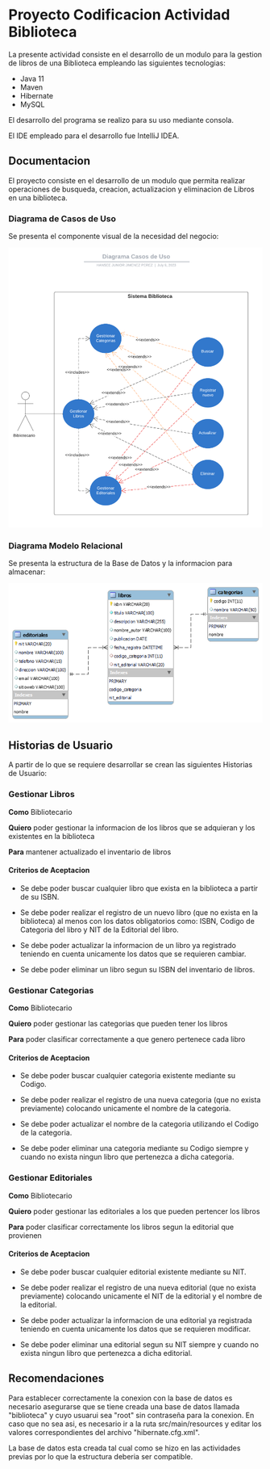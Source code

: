 
# Proyecto Codificacion Actividad Biblioteca

La presente actividad consiste en el desarrollo de un modulo para la gestion de libros de una Biblioteca empleando las siguientes tecnologias:

- Java 11
- Maven
- Hibernate
- MySQL

El desarrollo del programa se realizo para su uso mediante consola.

El IDE empleado para el desarrollo fue IntelliJ IDEA.

## Documentacion

El proyecto consiste en el desarrollo de un modulo que permita realizar operaciones de busqueda, creacion, actualizacion y eliminacion de Libros en una biblioteca.

### Diagrama de Casos de Uso

Se presenta el componente visual de la necesidad del negocio:

<img alt="Diagrama de Casos de Uso" src="assets/Diagrama_Casos_Uso.png" width="700">

### Diagrama Modelo Relacional

Se presenta la estructura de la Base de Datos y la informacion para almacenar:

![Diagrama Relacional](assets/Diagrama_Relacional.png)

## Historias de Usuario

A partir de lo que se requiere desarrollar se crean las siguientes Historias de Usuario:

### Gestionar Libros

**Como** Bibliotecario

**Quiero** poder gestionar la informacion de los libros que se adquieran y los existentes en la biblioteca

**Para** mantener actualizado el inventario de libros

#### Criterios de Aceptacion

- Se debe poder buscar cualquier libro que exista en la biblioteca a partir de su ISBN.

- Se debe poder realizar el registro de un nuevo libro (que no exista en la biblioteca) al menos con los datos obligatorios como: ISBN, Codigo de Categoria del libro y NIT de la Editorial del libro.

- Se debe poder actualizar la informacion de un libro ya registrado teniendo en cuenta unicamente los datos que se requieren cambiar.

- Se debe poder eliminar un libro segun su ISBN del inventario de libros.

### Gestionar Categorias

**Como** Bibliotecario

**Quiero** poder gestionar las categorias que pueden tener los libros

**Para** poder clasificar correctamente a que genero pertenece cada libro

#### Criterios de Aceptacion

- Se debe poder buscar cualquier categoria existente mediante su Codigo.

- Se debe poder realizar el registro de una nueva categoria (que no exista previamente) colocando unicamente el nombre de la categoria.

- Se debe poder actualizar el nombre de la categoria utilizando el Codigo de la categoria.

- Se debe poder eliminar una categoria mediante su Codigo siempre y cuando no exista ningun libro que pertenezca a dicha categoria.

### Gestionar Editoriales

**Como** Bibliotecario

**Quiero** poder gestionar las editoriales a los que pueden pertencer los libros

**Para** poder clasificar correctamente los libros segun la editorial que provienen

#### Criterios de Aceptacion

- Se debe poder buscar cualquier editorial existente mediante su NIT.

- Se debe poder realizar el registro de una nueva editorial (que no exista previamente) colocando unicamente el NIT de la editorial y el nombre de la editorial.

- Se debe poder actualizar la informacion de una editorial ya registrada teniendo en cuenta unicamente los datos que se requieren modificar.

- Se debe poder eliminar una editorial segun su NIT siempre y cuando no exista ningun libro que pertenezca a dicha editorial.

## Recomendaciones

Para establecer correctamente la conexion con la base de datos es necesario asegurarse que se tiene creada una base de datos llamada "biblioteca" y cuyo usuarui sea "root" sin contraseña para la conexion. En
caso que no sea asi, es necesario ir a la ruta src/main/resources y editar los valores correspondientes del archivo "hibernate.cfg.xml".

La base de datos esta creada tal cual como se hizo en las actividades previas por lo que la estructura deberia ser compatible.
